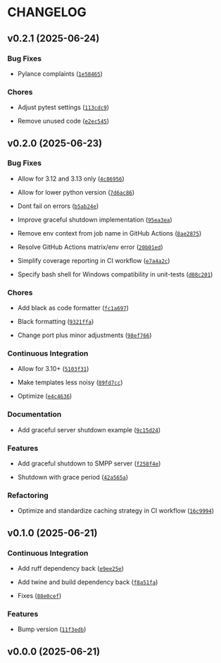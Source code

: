 # CHANGELOG


## v0.2.1 (2025-06-24)

### Bug Fixes

- Pylance complaints
  ([`1e58465`](https://github.com/codcod/smppai/commit/1e58465920e86cb56abf83e89641271bd97b610d))

### Chores

- Adjust pytest settings
  ([`113cdc9`](https://github.com/codcod/smppai/commit/113cdc92d70e16915f44d5840244fd99d5e48229))

- Remove unused code
  ([`e2ec545`](https://github.com/codcod/smppai/commit/e2ec545683f324687a65cc42d2b7d135b88f5c4f))


## v0.2.0 (2025-06-23)

### Bug Fixes

- Allow for 3.12 and 3.13 only
  ([`4c86956`](https://github.com/codcod/smppai/commit/4c869562b6efdf753742fc4ee8f0ffe04e6f0ca7))

- Allow for lower python version
  ([`7d6ac86`](https://github.com/codcod/smppai/commit/7d6ac86aea41255f9436be9719ad0faaf1c46b59))

- Dont fail on errors
  ([`b5ab24e`](https://github.com/codcod/smppai/commit/b5ab24e6ccc4679ee2de8cf72b4215dc0107de11))

- Improve graceful shutdown implementation
  ([`95ea3ea`](https://github.com/codcod/smppai/commit/95ea3eabcdd7d0ffa93f322b8c74371f0e1d1302))

- Remove env context from job name in GitHub Actions
  ([`8ae2875`](https://github.com/codcod/smppai/commit/8ae287592edd2927f7d1a7dada659f1190b1ae61))

- Resolve GitHub Actions matrix/env error
  ([`20b01ed`](https://github.com/codcod/smppai/commit/20b01ed116241d49dd0a5b703c0528e6541add11))

- Simplify coverage reporting in CI workflow
  ([`e7a4a2c`](https://github.com/codcod/smppai/commit/e7a4a2c0cf1bab9b9623b8acb6a41546bba52a4a))

- Specify bash shell for Windows compatibility in unit-tests
  ([`d08c201`](https://github.com/codcod/smppai/commit/d08c2016442e1126123d5834eacf64c89cf53fdc))

### Chores

- Add black as code formatter
  ([`fc1a697`](https://github.com/codcod/smppai/commit/fc1a69740df0eede20a029a49318540197797a5f))

- Black formatting
  ([`9321ffa`](https://github.com/codcod/smppai/commit/9321ffa6ab40ce885a5d1097a41863f23ec74001))

- Change port plus minor adjustments
  ([`98ef766`](https://github.com/codcod/smppai/commit/98ef766bd18ca20577feec97d56a54700067109d))

### Continuous Integration

- Allow for 3.10+
  ([`5103f31`](https://github.com/codcod/smppai/commit/5103f31f61ddccda6cac95bdfa2e59b6f230635c))

- Make templates less noisy
  ([`89fd7cc`](https://github.com/codcod/smppai/commit/89fd7ccba1aee7259b9f2129d1160c182d2803be))

- Optimize
  ([`e4c4636`](https://github.com/codcod/smppai/commit/e4c46364a6bd3eb29a0650b48ce16ce6e31b2591))

### Documentation

- Add graceful server shutdown example
  ([`9c15d24`](https://github.com/codcod/smppai/commit/9c15d244d259499a04a40b216eaeabb6e0c2598c))

### Features

- Add graceful shutdown to SMPP server
  ([`f258f4e`](https://github.com/codcod/smppai/commit/f258f4e12adf5014fd5a0ac671c864cb6a820fde))

- Shutdown with grace period
  ([`42a565a`](https://github.com/codcod/smppai/commit/42a565a5bd5f742608f2c637e696aa69c436a99a))

### Refactoring

- Optimize and standardize caching strategy in CI workflow
  ([`16c9994`](https://github.com/codcod/smppai/commit/16c999413caf004f1665dce50b73e426bfc5eabe))


## v0.1.0 (2025-06-21)

### Continuous Integration

- Add ruff dependency back
  ([`e9ee25e`](https://github.com/codcod/smppai/commit/e9ee25ef4e83ea0e694ede25b12ad8fca380171f))

- Add twine and build dependency back
  ([`f8a51fa`](https://github.com/codcod/smppai/commit/f8a51fa9a1a5f543dbc0e8129c571d080a0a5fe0))

- Fixes
  ([`88e0cef`](https://github.com/codcod/smppai/commit/88e0cef3cdaed2e87320aa4b7679241985f59f39))

### Features

- Bump version
  ([`11f3edb`](https://github.com/codcod/smppai/commit/11f3edbdf0a2c3e8236c279d1fce9b31c61aece5))


## v0.0.0 (2025-06-21)
